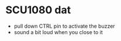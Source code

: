 
# SCU1080 dat 

- pull down CTRL pin to activate the buzzer 
- sound a bit loud when you close to it